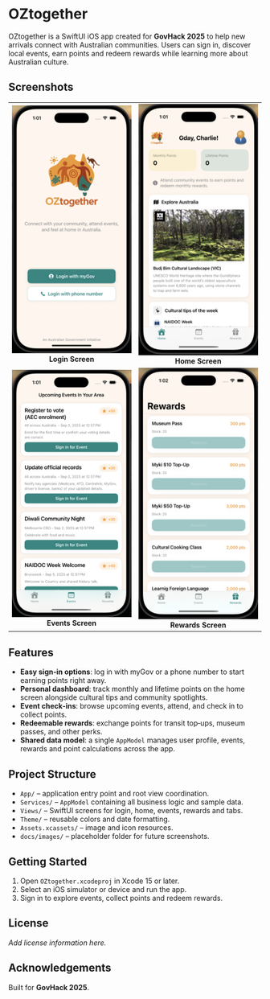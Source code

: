 # OZtogether

OZtogether is a SwiftUI iOS app created for **GovHack 2025** to help new arrivals connect with Australian communities. Users can sign in, discover local events, earn points and redeem rewards while learning more about Australian culture.

## Screenshots

<table>
  <tr>
    <td align="center"><img src="OZtogether/Screenshots/LoginView.png" alt="Login Screen" width="250"/><br><b>Login Screen</b></td>
    <td align="center"><img src="OZtogether/Screenshots/HomeView.png" alt="Home Screen" width="250"/><br><b>Home Screen</b></td>
  </tr>
  <tr>
    <td align="center"><img src="OZtogether/Screenshots/EventsView.png" alt="Events Screen" width="250"/><br><b>Events Screen</b></td>
    <td align="center"><img src="OZtogether/Screenshots/RewardsView.png" alt="Rewards Screen" width="250"/><br><b>Rewards Screen</b></td>
  </tr>
</table>

## Features

- **Easy sign‑in options**: log in with myGov or a phone number to start earning points right away.
- **Personal dashboard**: track monthly and lifetime points on the home screen alongside cultural tips and community spotlights.
- **Event check‑ins**: browse upcoming events, attend, and check in to collect points.
- **Redeemable rewards**: exchange points for transit top‑ups, museum passes, and other perks.
- **Shared data model**: a single `AppModel` manages user profile, events, rewards and point calculations across the app.

## Project Structure

- `App/` – application entry point and root view coordination.
- `Services/` – `AppModel` containing all business logic and sample data.
- `Views/` – SwiftUI screens for login, home, events, rewards and tabs.
- `Theme/` – reusable colors and date formatting.
- `Assets.xcassets/` – image and icon resources.
- `docs/images/` – placeholder folder for future screenshots.

## Getting Started

1. Open `OZtogether.xcodeproj` in Xcode 15 or later.
2. Select an iOS simulator or device and run the app.
3. Sign in to explore events, collect points and redeem rewards.

## License

_Add license information here._

## Acknowledgements

Built for **GovHack 2025**.

